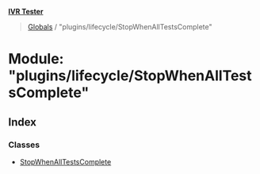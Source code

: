 **[IVR Tester](../README.md)**

> [Globals](../README.md) / "plugins/lifecycle/StopWhenAllTestsComplete"

# Module: "plugins/lifecycle/StopWhenAllTestsComplete"

## Index

### Classes

* [StopWhenAllTestsComplete](../classes/_plugins_lifecycle_stopwhenalltestscomplete_.stopwhenalltestscomplete.md)
